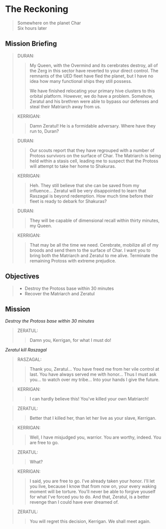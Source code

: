 # The Reckoning

> Somewhere on the planet Char  
> Six hours later

## Mission Briefing

> DURAN:
>> My Queen, with the Overmind and its cerebrates destroy, all of the Zerg in this sector have reverted to your direct control. The remnants of the UED fleet have fled the planet, but I have no idea how many functional ships they still possess.
>>
>> We have finished relocating your primary hive clusters to this orbital platform. However, we do have a problem. Somehow, Zeratul and his brethren were able to bypass our defenses and steal their Matriarch away from us.

> KERRIGAN:
>> Damn Zeratul! He is a formidable adversary. Where have they run to, Duran?

> DURAN:
>> Our scouts report that they have regrouped with a number of Protoss survivors on the surface of Char. The Matriarch is being held within a stasis cell, leading me to suspect that the Protoss will attempt to take her home to Shakuras.

> KERRIGAN:
>> Heh. They still believe that she can be saved from my influence... Zeratul will be very disappointed to learn that Raszagal is beyond redemption. How much time before their fleet is ready to debark for Shakuras?

> DURAN:
>> They will be capable of dimensional recall within thirty minutes, my Queen.

> KERRIGAN:
>> That may be all the time we need. Cerebrate, mobilize all of my broods and send them to the surface of Char. I want you to bring both the Matriarch and Zeratul to me alive. Terminate the remaining Protoss with extreme prejudice.

## Objectives

> - Destroy the Protoss base within 30 minutes
> - Recover the Matriarch and Zeratul

## Mission

_Destroy the Protoss base within 30 minutes_

> ZERATUL:
>> Damn you, Kerrigan, for what I must do!

_Zeratul kill Raszagal_

> RASZAGAL:
>> Thank you, Zeratul... You have freed me from her vile control at last. You have always served me with honor... Thus I must ask you... to watch over my tribe... Into your hands I give the future.

> KERRIGAN:
>> I can hardly believe this! You've killed your own Matriarch!

> ZERATUL:
>> Better that I killed her, than let her live as your slave, Kerrigan.

> KERRIGAN:
>> Well, I have misjudged you, warrior. You are worthy, indeed. You are free to go.

> ZERATUL:
>> What?

> KERRIGAN:
>> I said, you are free to go. I've already taken your honor. I'll let you live, because I know that from now on, your every waking moment will be torture. You'll never be able to forgive youself for what I've forced you to do. And that, Zeratul, is a better revenge than I could have ever dreamed of.

> ZERATUL:
>> You will regret this decision, Kerrigan. We shall meet again.
